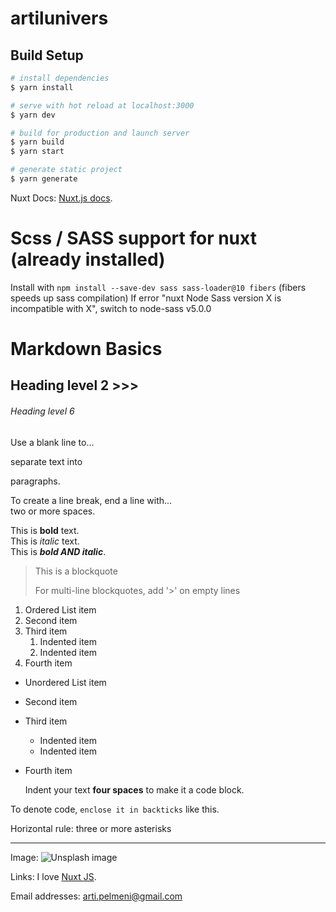 # artilunivers

## Build Setup

```bash
# install dependencies
$ yarn install

# serve with hot reload at localhost:3000
$ yarn dev

# build for production and launch server
$ yarn build
$ yarn start

# generate static project
$ yarn generate
```

Nuxt Docs: [Nuxt.js docs](https://nuxtjs.org).

# Scss / SASS support for nuxt (already installed)
Install with `npm install --save-dev sass sass-loader@10 fibers` (fibers speeds up sass compilation)
If error "nuxt Node Sass version X is incompatible with X", switch to node-sass v5.0.0

# Markdown Basics

## Heading level 2 >>>
###### Heading level 6

Use a blank line to...

separate text into <p> paragraphs.

To create a line break, end a line with...  
two or more spaces.

This is **bold** text.  
This is *italic* text.  
This is ***bold AND italic***.

> This is a blockquote
>
> For multi-line blockquotes, add '>' on empty lines

1. Ordered List item
2. Second item
3. Third item
    1. Indented item
    2. Indented item
4. Fourth item

- Unordered List item
- Second item
- Third item
    - Indented item
    - Indented item
- Fourth item

    Indent your text **four spaces** to make it a code block.
    <html>
      <head>
        <title>Test</title>
      </head>

To denote code, `enclose it in backticks` like this.

Horizontal rule: three or more asterisks
***

Image:
![Unsplash image](https://source.unsplash.com/300x300/?nature,snow)

Links:
I love [Nuxt JS](https://nuxtjs.org/docs).

Email addresses:
<arti.pelmeni@gmail.com>